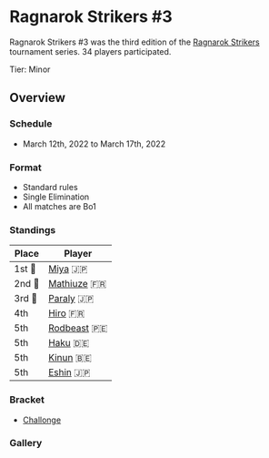 # Ragnarok Strikers #3

Ragnarok Strikers #3 was the third edition of the [Ragnarok Strikers](ragnamain.md) tournament series.
34 players participated.

Tier: Minor

## Overview

### Schedule
- March 12th, 2022 to March 17th, 2022

### Format
- Standard rules
- Single Elimination
- All matches are Bo1

### Standings

|Place|Player|
|-|-|
|1st :1st_place_medal:|[Miya](../../players/japanese/miya.md) :jp:|
|2nd :2nd_place_medal:|[Mathiuze](../../players/french/mathiuze.md) :fr:|
|3rd :3rd_place_medal:|[Paraly](../../players/japanese/paraly.md) :jp:|
|4th|[Hiro](../../players/french/vivi.md) :fr:|
|5th|[Rodbeast](../../players/peruvian/rodrift.md) :peru:|
|5th|[Haku](../../players/german/haku.md) :de:|
|5th|[Kinun](../../players/belgian/kinun.md) :belgium:|
|5th|[Eshin](../../players/japanese/eshin.md) :jp:|

### Bracket
- [Challonge](https://challonge.com/jfdq7h12)

### Gallery

